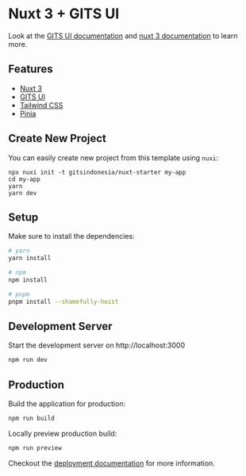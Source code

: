 # Nuxt 3 + GITS UI

Look at the [GITS UI documentation](https://gits-ui.web.app) and [nuxt 3 documentation](https://v3.nuxtjs.org) to learn more.

## Features

- [Nuxt 3](https://v3.nuxtjs.org/)
- [GITS UI](https://gits-ui.web.app/)
- [Tailwind CSS](https://tailwindcss.com/)
- [Pinia](https://pinia.vuejs.org/)

## Create New Project

You can easily create new project from this template using `nuxi`:

```
npx nuxi init -t gitsindonesia/nuxt-starter my-app
cd my-app
yarn
yarn dev
```

## Setup

Make sure to install the dependencies:

```bash
# yarn
yarn install

# npm
npm install

# pnpm
pnpm install --shamefully-hoist
```

## Development Server

Start the development server on http://localhost:3000

```bash
npm run dev
```

## Production

Build the application for production:

```bash
npm run build
```

Locally preview production build:

```bash
npm run preview
```

Checkout the [deployment documentation](https://v3.nuxtjs.org/guide/deploy/presets) for more information.
